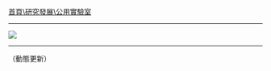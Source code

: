[首頁\研究發展\公用實驗室](https://www.csie.ntu.edu.tw/lab/lab.php?class=10)

---

![](http://i.imgur.com/XGunI5s.png)

---

（動態更新）